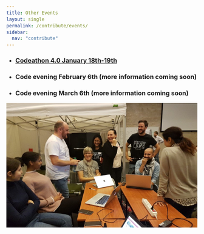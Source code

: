 ```yaml
---
title: Other Events
layout: single
permalink: /contribute/events/
sidebar:
  nav: "contribute"
---
```


- ### [Codeathon 4.0 January 18th-19th](https://cbsrc.org/contribute/codeathon4/)
- ### Code evening February 6th (more information coming soon)
- ### Code evening March 6th (more information coming soon)

<a href="/assets/images/codeathon.png"><img src="/assets/images/codeathon.png"></a>


